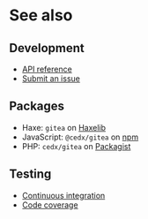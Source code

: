 # See also

## Development
- [API reference](https://api.belin.io/gitea.hx)
- [Submit an issue](https://git.belin.io/cedx/gitea.hx/issues)

## Packages
- Haxe: `gitea` on [Haxelib](https://lib.haxe.org/p/gitea)
- JavaScript: `@cedx/gitea` on [npm](https://www.npmjs.com/package/@cedx/gitea)
- PHP: `cedx/gitea` on [Packagist](https://packagist.org/packages/cedx/gitea)

## Testing
- [Continuous integration](https://github.com/cedx/gitea.hx/actions)
- [Code coverage](https://coveralls.io/github/cedx/gitea.hx)

